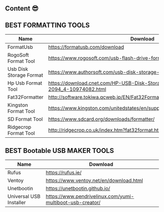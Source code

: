 ## Content 😎
 
 ## BEST FORMATTING TOOLS

| Name | Download |
| ------ | ------ |
| FormatUsb | https://formatusb.com/download
| RogoSoft Format Tool | https://www.rogosoft.com/usb-flash-drive-format-tool.html
| Usb Disk Storage Format | https://www.authorsoft.com/usb-disk-storage-format-tool.html
| Hp Usb Format Tool | https://download.cnet.com/HP-USB-Disk-Storage-Format-Tool/3000-2094_4-10974082.html
| Fat32Formatter | http://software.tokiwa.qcweb.jp/EN/Fat32Formatter/index.html
| Kingston Format Tool | https://www.kingston.com/unitedstates/en/support/technical/downloads/111247
| SD Format Tool | https://www.sdcard.org/downloads/formatter/
| Ridgecrop Format Tool | http://ridgecrop.co.uk/index.htm?fat32format.htm

 ## BEST Bootable USB MAKER TOOLS

| Name | Download |
| ------ | ------ |
| Rufus | https://rufus.ie/
| Ventoy | https://www.ventoy.net/en/download.html
| Unetbootin | https://unetbootin.github.io/
| Universal USB Installer | https://www.pendrivelinux.com/yumi-multiboot-usb-creator/





